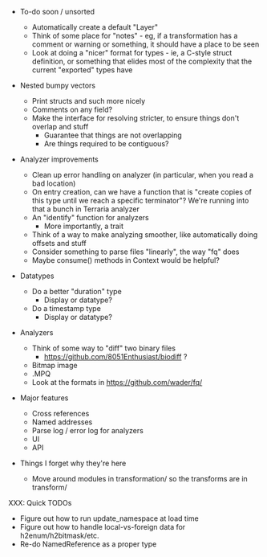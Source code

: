 * To-do soon / unsorted
  * Automatically create a default "Layer"
  * Think of some place for "notes" - eg, if a transformation has a comment or warning or something, it should have a place to be seen
  * Look at doing a "nicer" format for types - ie, a C-style struct definition, or something that elides most of the complexity that the current "exported" types have

* Nested bumpy vectors
  * Print structs and such more nicely
  * Comments on any field?
  * Make the interface for resolving stricter, to ensure things don't overlap and stuff
    * Guarantee that things are not overlapping
    * Are things required to be contiguous?

* Analyzer improvements
  * Clean up error handling on analyzer (in particular, when you read a bad location)
  * On entry creation, can we have a function that is "create copies of this type until we reach a specific terminator"? We're running into that a bunch in Terraria analyzer
  * An "identify" function for analyzers
    * More importantly, a trait
  * Think of a way to make analyzing smoother, like automatically doing offsets and stuff
  * Consider something to parse files "linearly", the way "fq" does
  * Maybe consume() methods in Context would be helpful?

* Datatypes
  * Do a better "duration" type
    * Display or datatype?
  * Do a timestamp type
    * Display or datatype?

* Analyzers
  * Think of some way to "diff" two binary files
    * https://github.com/8051Enthusiast/biodiff ?
  * Bitmap image
  * .MPQ
  * Look at the formats in https://github.com/wader/fq/

* Major features
  * Cross references
  * Named addresses
  * Parse log / error log for analyzers
  * UI
  * API

* Things I forget why they're here
  * Move around modules in transformation/ so the transforms are in transform/



XXX: Quick TODOs
* Figure out how to run update_namespace at load time
* Figure out how to handle local-vs-foreign data for h2enum/h2bitmask/etc.
* Re-do NamedReference as a proper type
